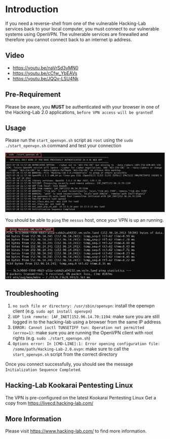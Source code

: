 # Introduction
If you need a reverse-shell from one of the vulnerable Hacking-Lab services back to your local computer, you must connect to our vulnerable systems using OpenVPN. The vulnerable services are firewalled and therefore you cannot connect back to an internet ip address.

## Video
* https://youtu.be/naVrSd3yMN0
* https://youtu.be/cCfw_YbEAVs
* https://youtu.be/JQQv-LSU4Nk

## Pre-Requirement
Please be aware, you **MUST** be authenticated with your browser in one of the Hacking-Lab 2.0 applications, `before VPN access will be granted`!

## Usage
Please run the `start_openvpn.sh` script as `root` using the `sudo ./start_openvpn.sh` command and test your connection

![VPN](./img/vpn.png)

You should be able to `ping` the `nessus` host, once your VPN is up an running. 

![demo](./img/ping.png)



## Troubleshooting

1. `no such file or directory: /usr/sbin/openvpn`: install the openvpn client (e.g. `sudo apt install openvpn`)
2. `UDP link remote: [AF_INET]152.96.14.70:1194`: make sure you are still logged in to the hacking-lab using a browser from the same IP address
3. `ERROR: Cannot ioctl TUNSETIFF tun: Operation not permitted (errno=1)`: make sure you are running the OpenVPN client with root rights (e.g. `sudo ./start_openvpn.sh`)
4. `Options error: In [CMD-LINE]:1: Error opening configuration file: /some/path/Hacking-Lab-2.0.ovpn`: make sure to call the `start_openvpn.sh` script from the correct directory

Once you connect successfully, you should see the message `Initialization Sequence Completed`.

## Hacking-Lab Kookarai Pentesting Linux
The VPN is pre-configured on the latest Kookarai Pentesting Linux
Get a copy from https://livecd.hacking-lab.com/ 

## More Information
Please visit https://www.hacking-lab.com/ to find more information. 



